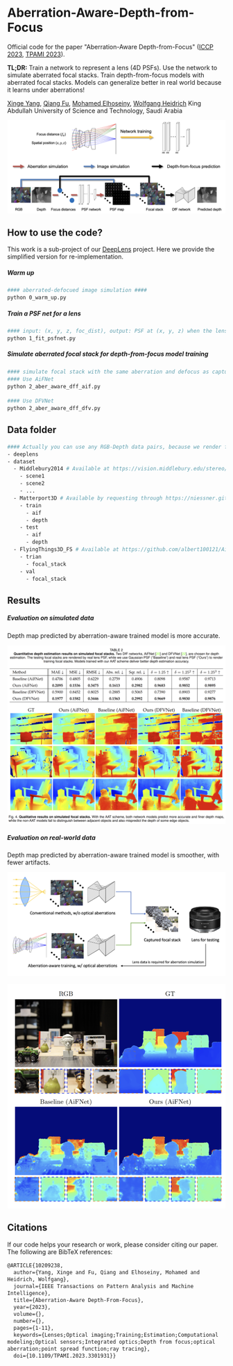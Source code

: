 # Aberration-Aware-Depth-from-Focus

Official code for the paper "Aberration-Aware Depth-from-Focus" ([ICCP 2023](https://iccp2023.iccp-conference.org/conference-program/), [TPAMI 2023](https://ieeexplore.ieee.org/abstract/document/10209238)).

**TL;DR:** Train a network to represent a lens (4D PSFs). Use the network to simulate aberrated focal stacks. Train depth-from-focus models with aberrated focal stacks. Models can generalize better in real world because it learns under aberrations!

[Xinge Yang](https://singer-yang.github.io/), [Qiang Fu](https://fuqiangx.github.io/), [Mohamed Elhoseiny](https://www.mohamed-elhoseiny.com/),  [Wolfgang Heidrich](https://vccimaging.org/People/heidriw/)
King Abdullah University of Science and Technology, Saudi Arabia

![](figs/tesser.png)

<!-- ### Updates

[**2024.10.02**]  -->

## How to use the code?

This work is a sub-project of our [DeepLens](https://github.com/singer-yang/DeepLens) project. Here we provide the simplified version for re-implementation.

##### Warm up

```bash
#### aberrated-defocued image simulation ####
python 0_warm_up.py
```

##### Train a PSF net for a lens

```bash
#### input: (x, y, z, foc_dist), output: PSF at (x, y, z) when the lens is focused to foc_dist ####
python 1_fit_psfnet.py
```

##### Simulate aberrated focal stack for depth-from-focus model training

```bash
#### simulate focal stack with the same aberration and defocus as capture ####
#### Use AiFNet
python 2_aber_aware_dff_aif.py

#### Use DFVNet
python 2_aber_aware_dff_dfv.py
```

## Data folder

```bash
#### Actually you can use any RGB-Depth data pairs, because we render focal stacks by ourselves. ####
- deeplens
- dataset
  - Middlebury2014 # Available at https://vision.middlebury.edu/stereo/data/scenes2014/
    - scene1
    - scene2
    - ...
  - Matterport3D # Available by requesting through https://niessner.github.io/Matterport/
    - train
      - aif
      - depth
    - test
      - aif
      - depth
  - FlyingThings3D_FS # Available at https://github.com/albert100121/AiFDepthNet
    - trian
      - focal_stack
    - val
      - focal_stack
```

## Results

##### Evaluation on simulated data

Depth map predicted by aberration-aware trained model is more accurate.

![](figs/eval_simu.png)

##### Evaluation on real-world data

Depth map predicted by aberration-aware trained model is smoother, with fewer artifacts.

![](figs/experiments.png)

![](figs/eval_lab.png)

## Citations

If our code helps your research or work, please consider citing our paper. The following are BibTeX references:

```
@ARTICLE{10209238,
  author={Yang, Xinge and Fu, Qiang and Elhoseiny, Mohamed and Heidrich, Wolfgang},
  journal={IEEE Transactions on Pattern Analysis and Machine Intelligence}, 
  title={Aberration-Aware Depth-From-Focus}, 
  year={2023},
  volume={},
  number={},
  pages={1-11},
  keywords={Lenses;Optical imaging;Training;Estimation;Computational modeling;Optical sensors;Integrated optics;Depth from focus;optical aberration;point spread function;ray tracing},
  doi={10.1109/TPAMI.2023.3301931}}
```
